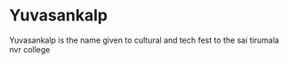 # Yuvasankalp
Yuvasankalp is the name given to cultural and tech fest to the sai tirumala nvr college
